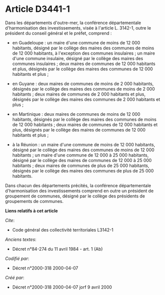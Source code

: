 # Article D3441-1

Dans les départements d'outre-mer, la conférence départementale d'harmonisation des investissements, visée à l'article L.
3142-1, outre le président du conseil général et le préfet, comprend :

- en Guadeloupe : un maire d'une commune de moins de 12 000 habitants, désigné par le collège des maires des communes de
moins de 12 000 habitants, à l'exception des communes insulaires ; un maire d'une commune insulaire, désigné par le collège
des maires des communes insulaires ; deux maires de communes de 12 000 habitants et plus, désignés par le collège des maires
des communes de 12 000 habitants et plus ;

- en Guyane : deux maires de communes de moins de 2 000 habitants, désignés par le collège des maires des communes de moins
de 2 000 habitants ; deux maires de communes de 2 000 habitants et plus, désignés par le collège des maires des communes de 2
000 habitants et plus ;

- en Martinique : deux maires de communes de moins de 12 000 habitants, désignés par le collège des maires des communes de
moins de 12 000 habitants ; deux maires de communes de 12 000 habitants et plus, désignés par le collège des maires de
communes de 12 000 habitants et plus ;

- à la Réunion : un maire d'une commune de moins de 12 000 habitants, désigné par le collège des maires des communes de moins
de 12 000 habitants ; un maire d'une commune de 12 000 à 25 000 habitants, désigné par le collège des maires de communes de
12 000 à 25 000 habitants ; deux maires de communes de plus de 25 000 habitants, désignés par le collège des maires des
communes de plus de 25 000 habitants.

Dans chacun des départements précités, la conférence départementale d'harmonisation des investissements comprend en outre un
président de groupement de communes, désigné par le collège des présidents de groupements de communes.

**Liens relatifs à cet article**

_Cite_:

  - Code général des collectivité territoriales L3142-1

_Anciens textes_:

  - Décret n°84-274 du 11 avril 1984 - art. 1 (Ab)

_Codifié par_:

  - Décret n°2000-318 2000-04-07

_Créé par_:

  - Décret n°2000-318 2000-04-07 jorf 9 avril 2000
